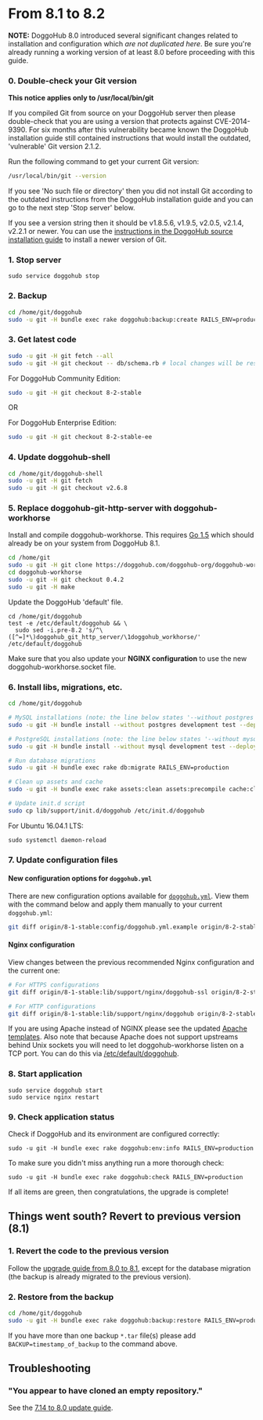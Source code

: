 # From 8.1 to 8.2

**NOTE:** DoggoHub 8.0 introduced several significant changes related to
installation and configuration which *are not duplicated here*. Be sure you're
already running a working version of at least 8.0 before proceeding with this
guide.

### 0. Double-check your Git version

**This notice applies only to /usr/local/bin/git**

If you compiled Git from source on your DoggoHub server then please double-check
that you are using a version that protects against CVE-2014-9390. For six
months after this vulnerability became known the DoggoHub installation guide
still contained instructions that would install the outdated, 'vulnerable' Git
version 2.1.2.

Run the following command to get your current Git version:

```sh
/usr/local/bin/git --version
```

If you see 'No such file or directory' then you did not install Git according
to the outdated instructions from the DoggoHub installation guide and you can go
to the next step 'Stop server' below.

If you see a version string then it should be v1.8.5.6, v1.9.5, v2.0.5, v2.1.4,
v2.2.1 or newer. You can use the [instructions in the DoggoHub source
installation
guide](https://doggohub.com/doggohub-org/doggohub-ce/blob/master/doc/install/installation.md#1-packages-dependencies)
to install a newer version of Git.

### 1. Stop server

    sudo service doggohub stop

### 2. Backup

```bash
cd /home/git/doggohub
sudo -u git -H bundle exec rake doggohub:backup:create RAILS_ENV=production
```

### 3. Get latest code

```bash
sudo -u git -H git fetch --all
sudo -u git -H git checkout -- db/schema.rb # local changes will be restored automatically
```

For DoggoHub Community Edition:

```bash
sudo -u git -H git checkout 8-2-stable
```

OR

For DoggoHub Enterprise Edition:

```bash
sudo -u git -H git checkout 8-2-stable-ee
```

### 4. Update doggohub-shell

```bash
cd /home/git/doggohub-shell
sudo -u git -H git fetch
sudo -u git -H git checkout v2.6.8
```

### 5. Replace doggohub-git-http-server with doggohub-workhorse

Install and compile doggohub-workhorse. This requires [Go
1.5](https://golang.org/dl) which should already be on your system
from DoggoHub 8.1.

```bash
cd /home/git
sudo -u git -H git clone https://doggohub.com/doggohub-org/doggohub-workhorse.git
cd doggohub-workhorse
sudo -u git -H git checkout 0.4.2
sudo -u git -H make
```

Update the DoggoHub 'default' file.

```
cd /home/git/doggohub
test -e /etc/default/doggohub && \
  sudo sed -i.pre-8.2 's/^\([^=]*\)doggohub_git_http_server/\1doggohub_workhorse/' /etc/default/doggohub
```

Make sure that you also update your **NGINX configuration** to use
the new doggohub-workhorse.socket file.

### 6. Install libs, migrations, etc.

```bash
cd /home/git/doggohub

# MySQL installations (note: the line below states '--without postgres')
sudo -u git -H bundle install --without postgres development test --deployment

# PostgreSQL installations (note: the line below states '--without mysql')
sudo -u git -H bundle install --without mysql development test --deployment

# Run database migrations
sudo -u git -H bundle exec rake db:migrate RAILS_ENV=production

# Clean up assets and cache
sudo -u git -H bundle exec rake assets:clean assets:precompile cache:clear RAILS_ENV=production

# Update init.d script
sudo cp lib/support/init.d/doggohub /etc/init.d/doggohub
```
    
For Ubuntu 16.04.1 LTS:

    sudo systemctl daemon-reload

### 7. Update configuration files

#### New configuration options for `doggohub.yml`

There are new configuration options available for [`doggohub.yml`](config/doggohub.yml.example). View them with the command below and apply them manually to your current `doggohub.yml`:

```sh
git diff origin/8-1-stable:config/doggohub.yml.example origin/8-2-stable:config/doggohub.yml.example
```

#### Nginx configuration

View changes between the previous recommended Nginx configuration and the
current one:

```sh
# For HTTPS configurations
git diff origin/8-1-stable:lib/support/nginx/doggohub-ssl origin/8-2-stable:lib/support/nginx/doggohub-ssl

# For HTTP configurations
git diff origin/8-1-stable:lib/support/nginx/doggohub origin/8-2-stable:lib/support/nginx/doggohub
```

If you are using Apache instead of NGINX please see the updated [Apache templates].
Also note that because Apache does not support upstreams behind Unix sockets you
will need to let doggohub-workhorse listen on a TCP port. You can do this
via [/etc/default/doggohub].

[Apache templates]: https://doggohub.com/doggohub-org/doggohub-recipes/tree/master/web-server/apache
[/etc/default/doggohub]: https://doggohub.com/doggohub-org/doggohub-ce/blob/8-2-stable/lib/support/init.d/doggohub.default.example#L34

### 8. Start application

    sudo service doggohub start
    sudo service nginx restart

### 9. Check application status

Check if DoggoHub and its environment are configured correctly:

    sudo -u git -H bundle exec rake doggohub:env:info RAILS_ENV=production

To make sure you didn't miss anything run a more thorough check:

    sudo -u git -H bundle exec rake doggohub:check RAILS_ENV=production

If all items are green, then congratulations, the upgrade is complete!

## Things went south? Revert to previous version (8.1)

### 1. Revert the code to the previous version

Follow the [upgrade guide from 8.0 to 8.1](8.0-to-8.1.md), except for the
database migration (the backup is already migrated to the previous version).

### 2. Restore from the backup

```bash
cd /home/git/doggohub
sudo -u git -H bundle exec rake doggohub:backup:restore RAILS_ENV=production
```

If you have more than one backup `*.tar` file(s) please add `BACKUP=timestamp_of_backup` to the command above.

## Troubleshooting

### "You appear to have cloned an empty repository."

See the [7.14 to 8.0 update guide](7.14-to-8.0.md#troubleshooting).
